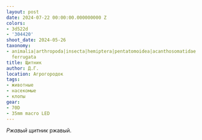 ```yaml
---
layout: post
date: 2024-07-22 00:00:00.000000000 Z
colors:
- 3d522d
- '304420'
shoot_date: 2024-05-26
taxonomy:
- animalia|arthropoda|insecta|hemiptera|pentatomoidea|acanthosomatidae|elasmucha|elasmucha
  ferrugata
title: Щитник
author: Д.Г.
location: Агрогородок
tags:
- животные
- насекомые
- клопы
gear:
- 70D
- 35mm macro LED
---
```

_Ржавый щитник_ ржавый.

